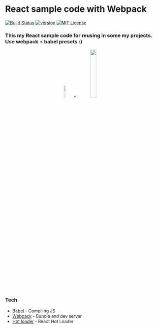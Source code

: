 # React sample code with Webpack
[![Build Status][build-badge]][build] [![version][version-badge]][package]
[![MIT License][license-badge]][license]
### This my React sample code for reusing in some my projects. Use webpack + babel presets :)

<div align="center">
  <img src="https://webpack.js.org/d19378a95ebe6b15d5ddea281138dcf4.svg" width="10%" />
  +
  <img src="https://d33wubrfki0l68.cloudfront.net/7a197cfe44548cc1a3f581152af70a3051e11671/78df8/img/babel.svg" width="20%" />
</div>

### Tech
- [Babel][babeljs] - Compiling JS
- [Webpack][webpack] - Bundle and dev server
- [Hot loader][react-hot-loader] - React Hot Loader

[babeljs]: https://babeljs.io
[webpack]: https://webpack.js.org
[react-hot-loader]: https://github.com/gaearon/react-hot-loader
[build-badge]: https://img.shields.io/travis/gaearon/react-hot-loader.svg?style=flat-square
[build]: https://travis-ci.org/gaearon/react-hot-loader
[version-badge]: https://img.shields.io/npm/v/react-hot-loader.svg?style=flat-square
[package]: https://www.npmjs.com/package/react-hot-loader
[license-badge]: https://img.shields.io/npm/l/react-hot-loader.svg?style=flat-square
[license]: https://github.com/gaearon/react-hot-loader/blob/next/LICENSE